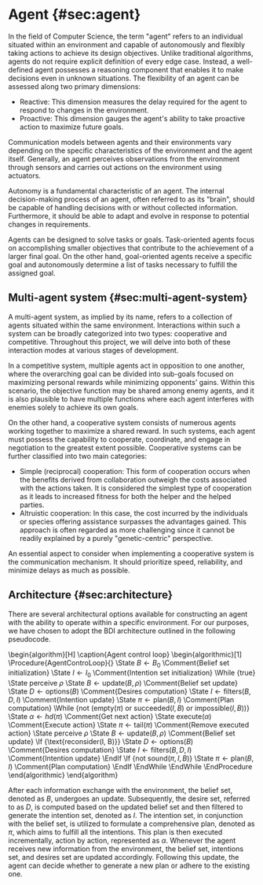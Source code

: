 # Agent {#sec:agent}
In the field of Computer Science, the term "agent" refers to an individual situated within an environment and capable of autonomously and flexibly taking actions to achieve its design objectives. Unlike traditional algorithms, agents do not require explicit definition of every edge case. Instead, a well-defined agent possesses a reasoning component that enables it to make decisions even in unknown situations. The flexibility of an agent can be assessed along two primary dimensions:

- Reactive: This dimension measures the delay required for the agent to respond to changes in the environment.
- Proactive: This dimension gauges the agent's ability to take proactive action to maximize future goals.

Communication models between agents and their environments vary depending on the specific characteristics of the environment and the agent itself. Generally, an agent perceives observations from the environment through sensors and carries out actions on the environment using actuators.

Autonomy is a fundamental characteristic of an agent. The internal decision-making process of an agent, often referred to as its "brain", should be capable of handling decisions with or without collected information. Furthermore, it should be able to adapt and evolve in response to potential changes in requirements.

Agents can be designed to solve tasks or goals. Task-oriented agents focus on accomplishing smaller objectives that contribute to the achievement of a larger final goal. On the other hand, goal-oriented agents receive a specific goal and autonomously determine a list of tasks necessary to fulfill the assigned goal.

## Multi-agent system {#sec:multi-agent-system}
A multi-agent system, as implied by its name, refers to a collection of agents situated within the same environment. Interactions within such a system can be broadly categorized into two types: cooperative and competitive. Throughout this project, we will delve into both of these interaction modes at various stages of development.

In a competitive system, multiple agents act in opposition to one another, where the overarching goal can be divided into sub-goals focused on maximizing personal rewards while minimizing opponents' gains. Within this scenario, the objective function may be shared among enemy agents, and it is also plausible to have multiple functions where each agent interferes with enemies solely to achieve its own goals.

On the other hand, a cooperative system consists of numerous agents working together to maximize a shared reward. In such systems, each agent must possess the capability to cooperate, coordinate, and engage in negotiation to the greatest extent possible. Cooperative systems can be further classified into two main categories:

- Simple (reciprocal) cooperation: This form of cooperation occurs when the benefits derived from collaboration outweigh the costs associated with the actions taken. It is considered the simplest type of cooperation as it leads to increased fitness for both the helper and the helped parties.
- Altruistic cooperation: In this case, the cost incurred by the individuals or species offering assistance surpasses the advantages gained. This approach is often regarded as more challenging since it cannot be readily explained by a purely "genetic-centric" perspective.

An essential aspect to consider when implementing a cooperative system is the communication mechanism. It should prioritize speed, reliability, and minimize delays as much as possible.

## Architecture {#sec:architecture}
There are several architectural options available for constructing an agent with the ability to operate within a specific environment. For our purposes, we have chosen to adopt the BDI architecture outlined in the following pseudocode.

\begin{algorithm}[H]
\caption{Agent control loop}
\begin{algorithmic}[1]
\Procedure{AgentControLoop}{}
    \State $B \gets B_0$ \Comment{Belief set initialization}
    \State $I \gets I_0$ \Comment{Intention set initialization}
    \While {true}
        \State perceive $\rho$
        \State $B \gets \text{update}(B, \rho)$ \Comment{Belief set update}
        \State $D \gets \text{options}(B)$ \Comment{Desires computation}
        \State $I \gets \text{filters}(B, D, I)$ \Comment{Intention update}
        \State $\pi \gets \text{plan}(B, I)$ \Comment{Plan computation}
        \While {not ($\text{empty}(\pi)\text{ or succeeded}(I, B)\text{ or impossible}(I, B))$}
            \State $\alpha \gets hd(\pi)$ \Comment{Get next action}
            \State $\text{execute}(\alpha)$ \Comment{Execute action}
            \State $\pi \gets \text{tail}(\pi)$ \Comment{Remove executed action}
            \State perceive $\rho$
            \State $B \gets \text{update}(B, \rho)$ \Comment{Belief set update}
            \If {\text{reconsider(I, B)}}
                \State $D \gets \text{options}(B)$ \Comment{Desires computation}
                \State $I \gets \text{filters}(B, D, I)$ \Comment{Intention update}
            \EndIf
            \If {$\text{not sound}(\pi, I, B)$}
                \State $\pi \gets \text{plan}(B, I)$ \Comment{Plan computation}
            \EndIf
        \EndWhile
    \EndWhile
    \EndProcedure
\end{algorithmic}
\end{algorithm}

After each information exchange with the environment, the belief set, denoted as $B$, undergoes an update. Subsequently, the desire set, referred to as $D$, is computed based on the updated belief set and then filtered to generate the intention set, denoted as $I$. The intention set, in conjunction with the belief set, is utilized to formulate a comprehensive plan, denoted as $\pi$, which aims to fulfill all the intentions. This plan is then executed incrementally, action by action, represented as $\alpha$. Whenever the agent receives new information from the environment, the belief set, intentions set, and desires set are updated accordingly. Following this update, the agent can decide whether to generate a new plan or adhere to the existing one.
